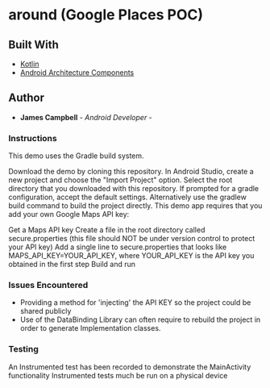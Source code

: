 # around (Google Places POC)

## Built With
* [Kotlin](https://kotlinlang.org/)
* [Android Architecture Components](https://developer.android.com/topic/libraries/architecture)

## Author
* **James Campbell** - *Android Developer* -

### Instructions
This demo uses the Gradle build system.

Download the demo by cloning this repository.
In Android Studio, create a new project and choose the "Import Project" option.
Select the root directory that you downloaded with this repository.
If prompted for a gradle configuration, accept the default settings. Alternatively use the gradlew build command to build the project directly.
This demo app requires that you add your own Google Maps API key:

Get a Maps API key
Create a file in the root directory called secure.properties (this file should NOT be under version control to protect your API key)
Add a single line to secure.properties that looks like MAPS_API_KEY=YOUR_API_KEY, where YOUR_API_KEY is the API key you obtained in the first step
Build and run

### Issues Encountered
- Providing a method for 'injecting' the API KEY so the project could be shared publicly
- Use of the DataBinding Library can often require to rebuild the project in order to generate Implementation classes.

### Testing
An Instrumented test has been recorded to demonstrate the MainActivity functionality
Instrumented tests much be run on a physical device
